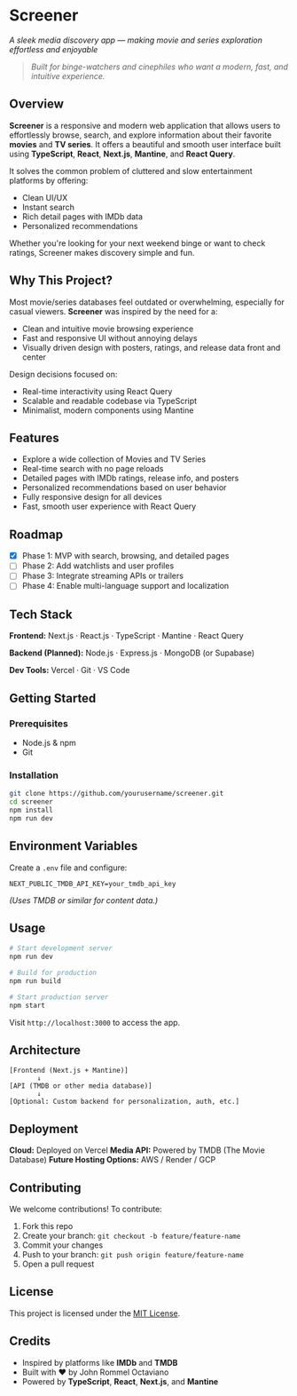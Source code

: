 # Screener

_A sleek media discovery app — making movie and series exploration effortless and enjoyable_

> _Built for binge-watchers and cinephiles who want a modern, fast, and intuitive experience._

## Overview

**Screener** is a responsive and modern web application that allows users to effortlessly browse, search, and explore information about their favorite **movies** and **TV series**. It offers a beautiful and smooth user interface built using **TypeScript**, **React**, **Next.js**, **Mantine**, and **React Query**.

It solves the common problem of cluttered and slow entertainment platforms by offering:

- Clean UI/UX
- Instant search
- Rich detail pages with IMDb data
- Personalized recommendations

Whether you're looking for your next weekend binge or want to check ratings, Screener makes discovery simple and fun.

## Why This Project?

Most movie/series databases feel outdated or overwhelming, especially for casual viewers. **Screener** was inspired by the need for a:

- Clean and intuitive movie browsing experience
- Fast and responsive UI without annoying delays
- Visually driven design with posters, ratings, and release data front and center

Design decisions focused on:

- Real-time interactivity using React Query
- Scalable and readable codebase via TypeScript
- Minimalist, modern components using Mantine

## Features

- Explore a wide collection of Movies and TV Series
- Real-time search with no page reloads
- Detailed pages with IMDb ratings, release info, and posters
- Personalized recommendations based on user behavior
- Fully responsive design for all devices
- Fast, smooth user experience with React Query

## Roadmap

- [x] Phase 1: MVP with search, browsing, and detailed pages
- [ ] Phase 2: Add watchlists and user profiles
- [ ] Phase 3: Integrate streaming APIs or trailers
- [ ] Phase 4: Enable multi-language support and localization

## Tech Stack

**Frontend:**
Next.js · React.js · TypeScript · Mantine · React Query

**Backend (Planned):**
Node.js · Express.js · MongoDB (or Supabase)

**Dev Tools:**
Vercel · Git · VS Code

## Getting Started

### Prerequisites

- Node.js & npm
- Git

### Installation

```bash
git clone https://github.com/yourusername/screener.git
cd screener
npm install
npm run dev
```

## Environment Variables

Create a `.env` file and configure:

```env
NEXT_PUBLIC_TMDB_API_KEY=your_tmdb_api_key
```

_(Uses TMDB or similar for content data.)_

## Usage

```bash
# Start development server
npm run dev

# Build for production
npm run build

# Start production server
npm start
```

Visit `http://localhost:3000` to access the app.

## Architecture

```
[Frontend (Next.js + Mantine)]
       ↓
[API (TMDB or other media database)]
       ↓
[Optional: Custom backend for personalization, auth, etc.]
```

## Deployment

**Cloud:** Deployed on Vercel
**Media API:** Powered by TMDB (The Movie Database)
**Future Hosting Options:** AWS / Render / GCP

## Contributing

We welcome contributions! To contribute:

1. Fork this repo
2. Create your branch: `git checkout -b feature/feature-name`
3. Commit your changes
4. Push to your branch: `git push origin feature/feature-name`
5. Open a pull request

## License

This project is licensed under the [MIT License](LICENSE).

## Credits

- Inspired by platforms like **IMDb** and **TMDB**
- Built with ❤️ by John Rommel Octaviano
- Powered by **TypeScript**, **React**, **Next.js**, and **Mantine**
